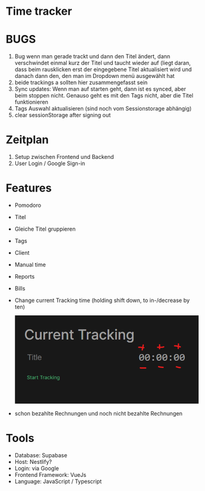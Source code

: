 # Time tracker

# BUGS

1. Bug wenn man gerade trackt und dann den Titel ändert, dann verschwindet einmal kurz der Titel und taucht wieder auf (liegt daran, dass beim rausklicken erst der eingegebene Titel aktualisiert wird und danach dann den, den man im Dropdown menü ausgewählt hat
2. beide trackings a sollten hier zusammengefasst sein
4. Sync updates: Wenn man auf starten geht, dann ist es synced, aber beim stoppen nicht. Genauso geht es mit den Tags nicht, aber die Titel funktionieren
5. Tags Auswahl aktualisieren (sind noch vom Sessionstorage abhängig)
6. clear sessionStorage after signing out

# Zeitplan

1. Setup zwischen Frontend und Backend
2. User Login / Google Sign-in

# Features

- Pomodoro
- Titel
- Gleiche Titel gruppieren
- Tags
- Client
- Manual time
- Reports
- Bills
- Change current Tracking time (holding shift down, to in-/decrease by ten)
    
    ![Untitled](Time%20tracker/Untitled%201.png)
    
- schon bezahlte Rechnungen und noch nicht bezahlte Rechnungen

# Tools

- Database: Supabase
- Host: Nestlify?
- Login: via Google
- Frontend Framework: VueJs
- Language: JavaScript / Typescript